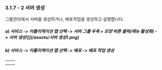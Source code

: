 ### 3.1.7 - 2 서버 생성

그룹관리에서 서버를 생성하거나, 배포작업을 생성하고 실행합니다.

##### a\) 서비스 -&gt; 어플리케이션 맵 선택 -&gt; 서버 그룹 우측 &gt; 모양 버튼 클릭\(메뉴 활성화\) -&gt; 서버 생성![](/assets/서버 생성1.png)

##### b\) 서비스 -&gt; 어플리케이션 맵 선택 -&gt; 배포 -&gt; 배포 작업 생성

|  |  |
| :--- | :--- |
|  |  |
|  |  |



